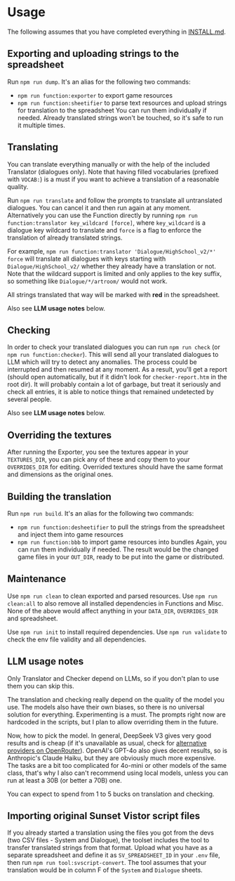# Usage
The following assumes that you have completed everything in [INSTALL.md](INSTALL.md).


## Exporting and uploading strings to the spreadsheet
Run `npm run dump`. It's an alias for the following two commands:
 - `npm run function:exporter` to export game resources
 - `npm run function:sheetifier` to parse text resources and upload strings for translation to the spreadsheet
You can run them individually if needed. Already translated strings won't be touched, so it's safe to run it multiple times.


## Translating
You can translate everything manually or with the help of the included Translator (dialogues only). Note that having filled vocabularies (prefixed with `VOCAB:`) is a must if you want to achieve a translation of a reasonable quality.

Run `npm run translate` and follow the prompts to translate all untranslated dialogues. You can cancel it and then run again at any moment. Alternatively you can use the Function directly by running `npm run function:translator key_wildcard [force]`, where `key_wildcard` is a dialogue key wildcard to translate and `force` is a flag to enforce the translation of already translated strings.

For example, `npm run function:translator 'Dialogue/HighSchool_v2/*' force` will translate all dialogues with keys starting with `Dialogue/HighSchool_v2/` whether they already have a translation or not. Note that the wildcard support is limited and only applies to the key suffix, so something like `Dialogue/*/artroom/` would not work.

All strings translated that way will be marked with **red** in the spreadsheet.

Also see **LLM usage notes** below.


## Checking
In order to check your translated dialogues you can run `npm run check` (or `npm run function:checker`). This will send all your translated dialogues to LLM which will try to detect any anomalies. The process could be interrupted and then resumed at any moment. As a result, you'll get a report (should open automatically, but if it didn't look for `checker-report.htm` in the root dir). It will probably contain a lot of garbage, but treat it seriously and check all entries, it is able to notice things that remained undetected by several people.

Also see **LLM usage notes** below.


## Overriding the textures
After running the Exporter, you see the textures appear in your `TEXTURES_DIR`, you can pick any of these and copy them to your `OVERRIDES_DIR` for editing. Overrided textures should have the same format and dimensions as the original ones.


## Building the translation
Run `npm run build`. It's an alias for the following two commands:
 - `npm run function:desheetifier` to pull the strings from the spreadsheet and inject them into game resources
 - `npm run function:bbb` to import game resources into bundles
Again, you can run them individually if needed. The result would be the changed game files in your `OUT_DIR`, ready to be put into the game or distributed.


## Maintenance
Use `npm run clean` to clean exported and parsed resources.
Use `npm run clean:all` to also remove all installed dependencies in Functions and Misc.
None of the above would affect anything in your `DATA_DIR`, `OVERRIDES_DIR` and spreadsheet.

Use `npm run init` to install required dependencies.
Use `npm run validate` to check the env file validity and all dependencies.


## LLM usage notes
Only Translator and Checker depend on LLMs, so if you don't plan to use them you can skip this.

The translation and checking really depend on the quality of the model you use. The models also have their own biases, so there is no universal solution for everything. Experimenting is a must. The prompts right now are hardcoded in the scripts, but I plan to allow overriding them in the future.

Now, how to pick the model. In general, DeepSeek V3 gives very good results and is cheap (if it's unavailable as usual, check for [alternative providers on OpenRouter](https://openrouter.ai/deepseek/deepseek-chat)). OpenAI's GPT-4o also gives decent results, so is Anthropic's Claude Haiku, but they are obviously much more expensive. The tasks are a bit too complicated for 4o-mini or other models of the same class, that's why I also can't recommend using local models, unless you can run at least a 30B (or better a 70B) one.

You can expect to spend from 1 to 5 bucks on translation and checking.


## Importing original Sunset Vistor script files
If you already started a translation using the files you got from the devs (two CSV files - System and Dialogue), the toolset includes the tool to transfer translated strings from that format. Upload what you have as a separate spreadsheet and define it as `SV_SPREADSHEET_ID` in your `.env` file, then run `npm run tool:svscript-convert`. The tool assumes that your translation would be in column F of the `System` and `Dialogue` sheets.